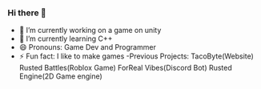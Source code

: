 ### Hi there 👋

- 🔭 I’m currently working on a game on unity
- 🌱 I’m currently learning C++
- 😄 Pronouns: Game Dev and Programmer 
- ⚡ Fun fact: I like to make games
-Previous Projects:
TacoByte(Website)
Rusted Battles(Roblox Game)
ForReal Vibes(Discord Bot) 
Rusted Engine(2D Game engine)
